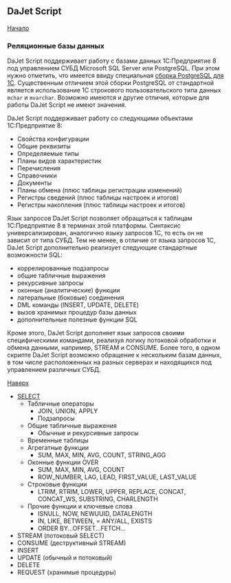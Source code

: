 ## DaJet Script

[Начало](https://github.com/zhichkin/dajet/tree/main/doc/dajet-script/README.md)

### Реляционные базы данных

DaJet Script поддерживает работу с базами данных 1С:Предприятие 8 под управлением СУБД Microsoft SQL Server или PostgreSQL. При этом нужно отметить, что имеется ввиду специальная [сборка PostgreSQL для 1С](https://v8.1c.ru/tekhnologii/systemnye-trebovaniya-1s-predpriyatiya-8/subd-postgresql/). Существенным отличием этой сборки PostgreSQL от стандартной является использование 1С строкового пользовательского типа данных ```mchar``` и ```mvarchar```. Возможно имеются и другие отличия, которые для работы DaJet Script не имеют значения.

DaJet Script поддерживает работу со следующими объектами 1С:Предприятие 8:
- Свойства конфигурации
- Общие реквизиты
- Определяемые типы
- Планы видов характеристик
- Перечисления
- Справочники
- Документы
- Планы обмена (плюс таблицы регистрации изменений)
- Регистры сведений (плюс таблицы настроек и итогов)
- Регистры накопления (плюс таблицы настроек и итогов)

Язык запросов DaJet Script позволяет обращаться к таблицам 1С:Предприятие 8 в терминах этой платформы. Синтаксис универсализирован, аналогично языку запросов 1С, то есть он не зависит от типа СУБД. Тем не менее, в отличие от языка запросов 1С, DaJet Script дополнительно реализует следующие стандартные возможности SQL:
- коррелированные подзапросы
- общие табличные выражения
- рекурсивные запросы
- оконные (аналитические) функции
- латеральные (боковые) соединения
- DML команды (INSERT, UPDATE, DELETE)
- вызов хранимых процедур базы данных
- дополнительные полезные функции SQL

Кроме этого, DaJet Script дополняет язык запросов своими специфическими командами, реализуя логику потоковой обработки и обмена данными, например, STREAM и CONSUME. Более того, в одном скрипте DaJet Script возможно обращение к нескольким базам данных, в том числе расположенных на разных серверах и находящихся под управлением различных СУБД.

[Наверх](#реляционные-базы-данных)

- [SELECT](https://github.com/zhichkin/dajet/tree/main/doc/dajet-script/databases/select/README.md)
  - Табличные операторы
    - JOIN, UNION, APPLY
    - Подзапросы
  - Общие табличные выражения
    - Обычные и рекурсивные запросы
  - Временные таблицы
  - Агрегатные функции
    - SUM, MAX, MIN, AVG, COUNT, STRING_AGG
  - Оконные функции OVER
    - SUM, MAX, MIN, AVG, COUNT
    - ROW_NUMBER, LAG, LEAD, FIRST_VALUE, LAST_VALUE
  - Строковые функции
    - LTRIM, RTRIM, LOWER, UPPER, REPLACE, CONCAT, CONCAT_WS, SUBSTRING, CHARLENGTH
  - Прочие функции и ключевые слова
    - ISNULL, NOW, NEWUUID, DATALENGTH
    - IN, LIKE, BETWEEN, = ANY/ALL, EXISTS
    - ORDER BY...OFFSET...FETCH...
- STREAM (потоковый SELECT)
- CONSUME (деструктивный STREAM)
- INSERT
- UPDATE (обычный и потоковый)
- DELETE
- REQUEST (хранимые процедуры)
